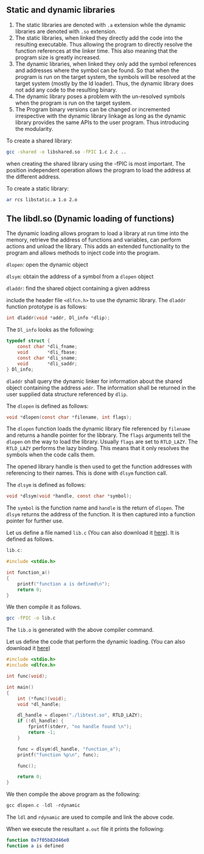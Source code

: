 ## Static and dynamic libraries


1. The static libraries are denoted with `.a` extension while the dynamic libraries are denoted with `.so` extension.
2. The static libraries, when linked they directly add the code into the resulting executable. Thus allowing the program to directly resolve the function references at the linker time. This also meaning that the program size is greatly increased.
3. The dynamic libraries, when linked they only add the symbol references and addresses where the symbol can be found. So that when the program is run on the target system, the symbols will be resolved at the target system (mostly by the ld loader). Thus, the dynamic library does not add any code to the resulting binary.
4. The dynamic library poses a problem with the un-resolved symbols when the program is run on the target system.
5. The Program binary versions can be changed or incremented irrespective with the dynamic library linkage as long as the dynamic library provides the same APIs to the user program. Thus introducing the modularity.

To create a shared library:

```bash
gcc -shared -o libshared.so -fPIC 1.c 2.c ..
```
    

when creating the shared library using the -fPIC is most important. The position independent operation allows the program to load the address at the different address.

To create a static library:

```bash
ar rcs libstatic.a 1.o 2.o
```

## The libdl.so (Dynamic loading of functions)

The dynamic loading allows program to load a library at run time into the memory, retrieve the address of functions and variables, can perform actions and unload the library. This adds an extended functionality to the program and allows methods to inject code into the program.

`dlopen`: open the dynamic object

`dlsym`: obtain the address of a symbol from a `dlopen` object

`dladdr`: find the shared object containing a given address

include the header file `<dlfcn.h>` to use the dynamic library. The `dladdr` function prototype is as follows:

```c
int dladdr(void *addr, Dl_info *dlip);
```

The `Dl_info` looks as the following:

```c
typedef struct {
    const char *dli_fname;
    void       *dli_fbase;
    const char *dli_sname;
    void       *dli_saddr;
} Dl_info;
```

`dladdr` shall query the dynamic linker for information about the shared object containing the address `addr`.  The information shall be returned in the user supplied data structure referenced by `dlip`.

The `dlopen` is defined as follows:

```c
void *dlopen(const char *filename, int flags);
```
    
The `dlopen` function loads the dynamic library file referenced by `filename` and returns a handle pointer for the libbrary. The `flags` arguments tell the `dlopen` on the way to load the library. Usually `flags` are set to `RTLD_LAZY`. The `RTLD_LAZY` performs the lazy binding. This means that it only resolves the symbols when the code calls them.

The opened library handle is then used to get the function addresses with referencing to their names. This is done with `dlsym` function call.

The `dlsym` is defined as follows:

```c
void *dlsym(void *handle, const char *symbol);
```
    
The `symbol` is the function name and `handle` is the return of `dlopen`. The `dlsym` returns the address of the function. It is then captured into a function pointer for further use.

Let us define a file named `lib.c` (You can also download it [here](https://github.com/DevNaga/gists/blob/master/lib.c)). It is defined as follows.

```c
lib.c:

#include <stdio.h>

int function_a()
{
    printf("function a is defined\n");
    return 0;
}
```

We then compile it as follows.

```bash
gcc -fPIC -o lib.c
```
    
The `lib.o` is generated with the above compiler command.

Let us define the code that perform the dynamic loading. (You can also download it [here](https://github.com/DevNaga/gists/blob/master/dlopen.c))

```c
#include <stdio.h>
#include <dlfcn.h>

int func(void);

int main()
{
    int (*func)(void);
    void *dl_handle;

    dl_handle = dlopen("./libtest.so", RTLD_LAZY);
    if (!dl_handle) {
        fprintf(stderr, "no handle found \n");
        return -1;
    }

    func = dlsym(dl_handle, "function_a");
    printf("function %p\n", func);

    func();

    return 0;
}
```

We then compile the above program as the following:

```c
gcc dlopen.c -ldl -rdynamic
```
    
The `ldl` and `rdynamic` are used to compile and link the above code.

When we execute the resultant `a.out` file it prints the following:

```bash
function 0x7f05b82d46e0
function a is defined
```

